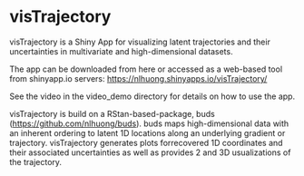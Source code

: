 # visTrajectory

visTrajectory is a Shiny App for visualizing latent trajectories and their
uncertainties in multivariate and high-dimensional datasets.

The app can be downloaded from here or accessed as a web-based tool from shinyapp.io servers:
https://nlhuong.shinyapps.io/visTrajectory/

See the video in the video_demo directory for details on how to use the app.

visTrajectory is build on a RStan-based-package, buds
(https://github.com/nlhuong/buds). buds maps high-dimensional data with an
inherent ordering to latent 1D locations along an underlying gradient or
trajectory. visTrajectory generates plots forrecovered 1D coordinates and their
associated uncertainties as well as provides 2 and 3D usualizations of the
trajectory.

